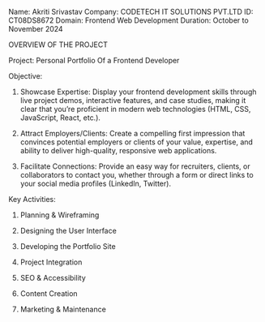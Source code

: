 Name: Akriti Srivastav
Company: CODETECH IT SOLUTIONS PVT.LTD
ID: CT08DS8672
Domain: Frontend Web Development
Duration: October to November 2024

OVERVIEW OF THE PROJECT 

Project: Personal Portfolio Of a Frontend Developer

Objective: 
1. Showcase Expertise: Display your frontend development skills through live project demos, interactive features, and case studies, making it clear that you’re proficient in modern web technologies (HTML, CSS, JavaScript, React, etc.).

2. Attract Employers/Clients: Create a compelling first impression that convinces potential employers or clients of your value, expertise, and ability to deliver high-quality, responsive web applications.

3. Facilitate Connections: Provide an easy way for recruiters, clients, or collaborators to contact you, whether through a form or direct links to your social media profiles (LinkedIn, Twitter).

Key Activities:
1. Planning & Wireframing
 
2. Designing the User Interface
 
3. Developing the Portfolio Site
 
4. Project Integration
   
5. SEO & Accessibility
    
6. Content Creation
    
7. Marketing & Maintenance



